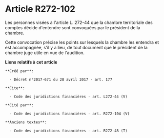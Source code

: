 # Article R272-102

Les personnes visées à l'article L. 272-44 que la chambre territoriale des comptes décide d'entendre sont convoquées par le
président de la chambre. 

Cette convocation précise les points sur lesquels la chambre les entendra et est accompagnée, s'il y a lieu, de tout document
que le président de la chambre juge utile en vue de l'audition.

**Liens relatifs à cet article**

	**Créé par**:

	  - Décret n°2017-671 du 28 avril 2017 - art. 177

	**Cite**:

	  - Code des juridictions financières - art. L272-44 (V)

	**Cité par**:

	  - Code des juridictions financières - art. R272-104 (V)

	**Anciens textes**:

	  - Code des juridictions financières - art. R272-48 (T)
